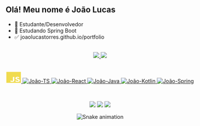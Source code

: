 ## Olá! Meu nome é João Lucas

- 🔭 Estudante/Desenvolvedor 
- 🌱 Estudando Spring Boot
- ✅ joaolucastorres.github.io/portfolio
<br>
<div align="center">
  <a href="https://github.com/joaolucastorres">
  <img height="200" src="https://github-readme-stats.vercel.app/api?username=joaolucastorres&show_icons=true&theme=dark&include_all_commits=true&count_private=true"/>
    <img height="200" src="https://github-readme-stats.vercel.app/api/top-langs/?username=joaolucastorres&layout=donut&theme=dark"/>
  </div>
 <br>
 <div align="center" style="display: inline_block"><br>
  <img  alt="João-Js" height="30" width="40" src="https://raw.githubusercontent.com/devicons/devicon/master/icons/javascript/javascript-plain.svg">
  <img  alt="João-TS" height="30" width="40" src="https://cdn.jsdelivr.net/gh/devicons/devicon/icons/typescript/typescript-original.svg" />
  <img  alt="João-React" height="30" width="40" src="https://cdn.jsdelivr.net/gh/devicons/devicon/icons/react/react-original.svg" />
  <img alt="João-Java" height="30" width="40" src="https://cdn.jsdelivr.net/gh/devicons/devicon/icons/java/java-original.svg" />
  <img alt="João-Kotlin" height="30" width="40" src="https://cdn.jsdelivr.net/gh/devicons/devicon/icons/kotlin/kotlin-original.svg"/>
  <img alt="João-Spring" height="30" width="40" src="https://cdn.jsdelivr.net/gh/devicons/devicon/icons/spring/spring-original.svg"/>
          
          
          
</div>

##

<div align="center"> 
  <br>
  <a href="https://api.whatsapp.com/send?phone=5531971315701" target="_blank"><img src="https://img.shields.io/badge/WhatsApp-25D366?style=for-the-badge&logo=whatsapp&logoColor=white" target="_blank"></a> 
  <a href = "mailto:joaolucaspinheirotorres@gmail.com"><img src="https://img.shields.io/badge/-Gmail-%23333?style=for-the-badge&logo=gmail&logoColor=white" target="_blank"></a>
  <a href="https://www.linkedin.com/in/jo%C3%A3o-lucas-pinheiro-torres-b8b71120b/" target="_blank"><img src="https://img.shields.io/badge/-LinkedIn-%230077B5?style=for-the-badge&logo=linkedin&logoColor=white" target="_blank"></a> 

  ![Snake animation](https://github.com/joaolucastorres/joaolucastorres/blob/output/github-contribution-grid-snake.svg)
  
</div>
